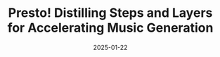 ---
title: "Presto! Distilling Steps and Layers for Accelerating Music Generation"
collection: publications
permalink: /publication/presto
authors: Zachary Novack, Ge Zhu, Jonah Casebeer, Julian McAuley, Taylor Berg-Kirkpatrick, Nicholas J. Bryan
excerpt: 'This work presents Presto!, a new method for accelerating audio-domain TTM models, which works by distilling the model to drop both diffusion steps and interior layers of the model itself, achieving <0.5s for generating 32s of 44.1kHz stereo audio.'
date: 2025-01-22
venue: ['International Conference on Learning Representations (ICLR), 2025']
# venue: ['International Conference on Learning Representations (ICLR), 2023', 'Spotlight at NeurIPS Workshop on The Benefits of Higher-Order Optimization in Machine Learning, 2022']
paperurl: 'https://arxiv.org/abs/2410.05167'
# code: 'https://github.com/pnlong/PDMX'
abs_title: presto_2025_abs
bib_title: presto_2025_bib
pub_status: 'conference'
website: 'https://presto-music.github.io/web/'
citation: '@inproceedings{Novack2025Presto,<br />
    title={Presto! Distilling steps and layers for accelerating music generation.}, <br />
    author={Zachary Novack and Ge Zhu and Jonah Casebeer and <br />
            Julian McAuley and Taylor Berg-Kirkpatrick and Nicholas J. Bryan}, <br />
    year={2025}, <br />
    booktitle={International Conference on Learning Representations (ICLR)},<br />
}'
---